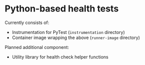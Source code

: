# Python-based health tests

Currently consists of:

- Instrumentation for PyTest (`instrumentation` directory)
- Container image wrapping the above (`runner-image` directory)

Planned additional component:

- Utility library for health check helper functions